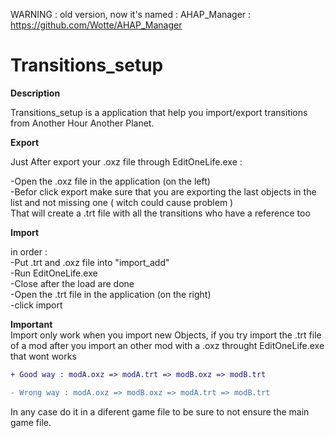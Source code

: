 WARNING : old version, now it's named : AHAP_Manager : https://github.com/Wotte/AHAP_Manager

# Transitions_setup
<b>Description</b><br>

Transitions_setup is a application that help you import/export transitions from Another Hour Another Planet.<br>

<b>Export</b><br>

Just After export your .oxz file through EditOneLife.exe :<br>

-Open the .oxz file in the application (on the left)<br>
-Befor click export make sure that you are exporting the last objects in the list and not missing one ( witch could cause problem )<br>
That will create a .trt file with all the transitions who have a reference too <br>

<b>Import</b><br>

in order :<br>
-Put .trt and .oxz file into "import_add" <br>
-Run EditOneLife.exe<br>
-Close after the load are done<br>
-Open the .trt file in the application (on the right)<br>
-click import<br>

<b>Important</b><br>
Import only work when you import new Objects, if you try import the .trt file of a mod after you import an other mod with a .oxz throught EditOneLife.exe that wont works <br>
```diff
+ Good way : modA.oxz => modA.trt => modB.oxz => modB.trt

- Wrong way : modA.oxz => modB.oxz => modA.trt => modB.trt
```

In any case do it in a diferent game file to be sure to not ensure the main game file.

